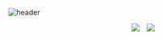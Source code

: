 ![header](https://capsule-render.vercel.app/api?type=venom&color=auto&height=300&section=header&text=Welcome%20back%20to%20my%20Channel&fontSize=60&animation=fadeIn)


<div align="center">
  <img src="https://github-readme-stats.vercel.app/api/top-langs/?username=downy1218&layout=donut&hide_border=true" style="margin-left: 30px"/>
  <a href="https://hits.seeyoufarm.com">
    <img src="https://hits.seeyoufarm.com/api/count/incr/badge.svg?url=https%3A%2F%2Fgithub.com%2Fdowny1218%2Fhit-counter&count_bg=%23000000&title_bg=%23FF8585&icon=apple.svg&icon_color=%23F0F0F0&title=hits&edge_flat=false" style="margin-left: 10px"/>
  </a>
</div>



